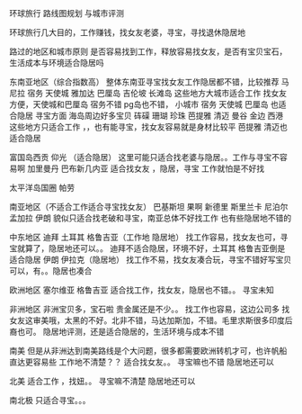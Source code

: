 环球旅行 路线图规划 与城市评测

环球旅行几大目的，工作赚钱，找女友老婆，寻宝，寻找退休隐居地

路过的地区和城市原则
是否容易找到工作，释放容易找女友，是否有宝贝宝石，生活成本与环境适合隐居吗


东南亚地区（综合指数高）
整体东南亚寻宝找女友工作隐居都不错，比较推荐
马尼拉 宿务 天使城 雅加达 巴厘岛  吉伦坡  长滩岛 
这些地方大城市适合工作
找女友方便，天使城和巴厘岛 宿务不错   pg岛也不错，
小城市  宿务 天使城 巴厘岛   也适合隐居
寻宝方面 海岛周边好多宝贝   砗磲 珊瑚 珍珠
 芭提雅  清迈 曼谷  金边 西港
这些地方只适合工作 ，，也有能寻宝，找女友容易就是身材比较平
芭提雅 清迈也适合隐居


富国岛西贡 仰光  （适合隐居）
这里可能只适合找老婆与隐居。。工作与寻宝不容易啊
加里曼丹 巴布新几内亚
适合找女友 ，隐居，寻宝
工作就怕是不好找

太平洋岛国圈
帕劳

南亚地区（不适合工作适合寻宝找女友）
巴基斯坦 果啊 新德里  斯里兰卡   尼泊尔 孟加拉  伊朗 
貌似只适合找老破和寻宝，南亚总体不好找工作
也有些隐居地不错的

中东地区
迪拜 土耳其  格鲁吉亚（工作地 隐居地）
找工作容易，找女友也可，寻宝就算了，隐居地还可以。。
迪拜不适合隐居，环境不好，土耳其 格鲁吉亚倒是适合隐居
伊朗 伊拉克（隐居地）
找工作不易，找女友凑合玩，寻宝不错好写宝贝可以，有。。隐居也凑合

欧洲地区
塞尔维亚 格鲁吉亚
适合找工作，找女友，隐居也不错。。
寻宝未知

非洲地区
非洲宝贝多，宝石啦 贵金属还是不少。。
找工作也容易，这边公司多
找女友这审美哦，太黑的不好。北非不错，马达加斯加，不错。毛里求斯很多印度后裔也可。
隐居地评测，还是适合隐居的，生活环境与成本不错

南美
但是从非洲达到南美路线是个大问题，很多都需要欧洲转机才可，也许帆船直达更容易些
 工作地不清楚？？
适合找女友。。
寻宝嘛也不错
隐居地还可以

北美
适合工作 ，找妞。。
寻宝嘛不清楚
隐居地还可以

南北极
只适合寻宝。。。
